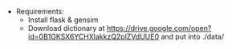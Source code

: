 - Requirements:
	+ Install flask & gensim
	+ Download dictionary at https://drive.google.com/open?id=0B1GKSX6YCHXlakkzQ2plZVdUUE0 and put into ./data/
